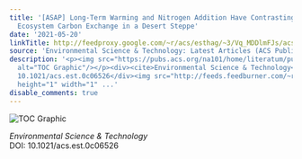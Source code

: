 ```yaml
---
title: '[ASAP] Long-Term Warming and Nitrogen Addition Have Contrasting Effects on
  Ecosystem Carbon Exchange in a Desert Steppe'
date: '2021-05-20'
linkTitle: http://feedproxy.google.com/~r/acs/esthag/~3/Vq_MDDlmFJs/acs.est.0c06526
source: 'Environmental Science & Technology: Latest Articles (ACS Publications)'
description: '<p><img src="https://pubs.acs.org/na101/home/literatum/publisher/achs/journals/content/esthag/0/esthag.ahead-of-print/acs.est.0c06526/20210520/images/medium/es0c06526_0007.gif"
  alt="TOC Graphic"/></p><div><cite>Environmental Science & Technology</cite></div><div>DOI:
  10.1021/acs.est.0c06526</div><img src="http://feeds.feedburner.com/~r/acs/esthag/~4/Vq_MDDlmFJs"
  height="1" width="1" ...'
disable_comments: true
---
```

<p><img src="https://pubs.acs.org/na101/home/literatum/publisher/achs/journals/content/esthag/0/esthag.ahead-of-print/acs.est.0c06526/20210520/images/medium/es0c06526_0007.gif" alt="TOC Graphic"/></p><div><cite>Environmental Science & Technology</cite></div><div>DOI: 10.1021/acs.est.0c06526</div><img src="http://feeds.feedburner.com/~r/acs/esthag/~4/Vq_MDDlmFJs" height="1" width="1" ...